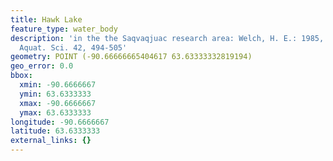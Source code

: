```yaml
---
title: Hawk Lake
feature_type: water_body
description: 'in the the Saqvaqjuac research area: Welch, H. E.: 1985, Can. J. Fish.
  Aquat. Sci. 42, 494-505'
geometry: POINT (-90.66666665404617 63.63333332819194)
geo_error: 0.0
bbox:
  xmin: -90.6666667
  ymin: 63.6333333
  xmax: -90.6666667
  ymax: 63.6333333
longitude: -90.6666667
latitude: 63.6333333
external_links: {}
---
```

